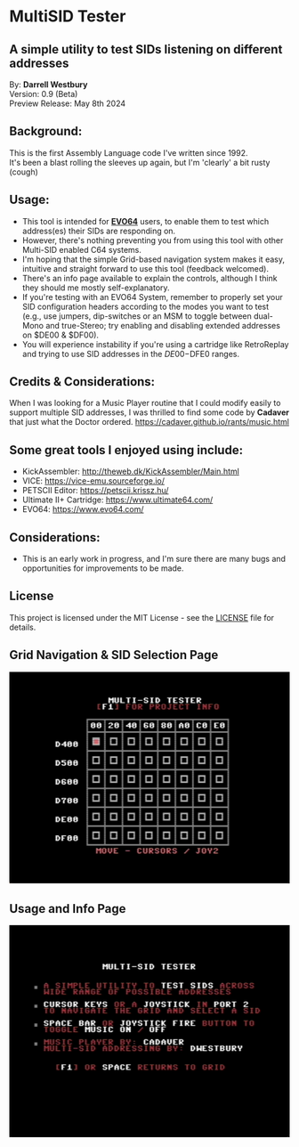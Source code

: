 # MultiSID Tester  
## A simple utility to test SIDs listening on different addresses  

By: **Darrell Westbury**  
Version: 0.9 (Beta)  
Preview Release: May 8th 2024   

## Background:
This is the first Assembly Language code I've written since 1992.  
It's been a blast rolling the sleeves up again, but I'm 'clearly' a bit rusty (cough)  

## Usage:
* This tool is intended for [**EVO64**](https://evo64.com) users, to enable them to test which address(es) their SIDs are responding on.
* However, there's nothing preventing you from using this tool with other Multi-SID enabled C64 systems.
* I'm hoping that the simple Grid-based navigation system makes it easy, intuitive and straight forward to use this tool (feedback welcomed).
* There's an info page available to explain the controls, although I think they should me mostly self-explanatory.
* If you're testing with an EVO64 System, remember to properly set your SID configuration headers according to the modes you want to test (e.g., use jumpers, dip-switches or an MSM to toggle between dual-Mono and true-Stereo; try enabling and disabling extended addresses on $DE00 & $DF00).    
* You will experience instability if you're using a cartridge like RetroReplay and trying to use SID addresses in the $DE00-$DFE0 ranges.  


## Credits & Considerations:  
When I was looking for a Music Player routine that I could modify easily to support multiple SID addresses,
I was thrilled to find some code by **Cadaver** that just what the Doctor ordered.
https://cadaver.github.io/rants/music.html  


## Some great tools I enjoyed using include:
* KickAssembler: http://theweb.dk/KickAssembler/Main.html
* VICE: https://vice-emu.sourceforge.io/
* PETSCII Editor: https://petscii.krissz.hu/
* Ultimate II+ Cartridge: https://www.ultimate64.com/
* EVO64: https://www.evo64.com/  


## Considerations:
* This is an early work in progress, and I'm sure there are many bugs and opportunities for improvements to be made.  


## License

This project is licensed under the MIT License - see the [LICENSE](LICENSE) file for details.  
  
    
## Grid Navigation & SID Selection Page  

![Example Image](images/Grid%20Navigation%20Screen.png "Grid Navigation and SID Selection Page")  

## Usage and Info Page
![Example Image](images/Usage%20and%20Info%20Screen.png "Usage and Info Page")  
